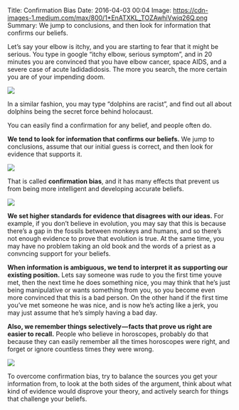 Title: Confirmation Bias
Date: 2016-04-03 00:04
Image: https://cdn-images-1.medium.com/max/800/1*EnATXKL_TOZAwhiVwiq26Q.png
Summary: We jump to conclusions, and then look for information that confirms our beliefs.

Let’s say your elbow is itchy, and you are starting to fear that it might be serious. You type in google “itchy elbow, serious symptom”, and in 20 minutes you are convinced that you have elbow cancer, space AIDS, and a severe case of acute ladidadidosis. The more you search, the more certain you are of your impending doom.

![](/images/rationality/confirmation-bias/confirmation-bias-1.png)

In a similar fashion, you may type “dolphins are racist”, and find out all about dolphins being the secret force behind holocaust.

You can easily find a confirmation for any belief, and people often do.

**We tend to look for information that confirms our beliefs.** We jump to conclusions, assume that our initial guess is correct, and then look for evidence that supports it.

![](/images/rationality/confirmation-bias/confirmation-bias-2.png)

That is called **confirmation bias**, and it has many effects that prevent us from being more intelligent and developing accurate beliefs.

![](/images/rationality/confirmation-bias/confirmation-bias-3.png)

**We set higher standards for evidence that disagrees with our ideas.** For example, if you don’t believe in evolution, you may say that this is because there’s a gap in the fossils between monkeys and humans, and so there’s not enough evidence to prove that evolution is true. At the same time, you may have no problem taking an old book and the words of a priest as a convncing support for your beliefs.

**When information is ambiguous, we tend to interpret it as supporting our existing position.** Lets say someone was rude to you the first time youve met, then the next time he does something nice, you may think that he’s just being manipulative or wants something from you, so you become even more convinced that this is a bad person. On the other hand if the first time you’ve met someone he was nice, and is now he’s acting like a jerk, you may just assume that he’s simply having a bad day.

**Also, we remember things selectively — facts that prove us right are easier to recall.** People who believe in horoscopes, probably do that because they can easily remember all the times horoscopes were right, and forget or ignore countless times they were wrong.

![](/images/rationality/confirmation-bias/confirmation-bias-4.png)

To overcome confirmation bias, try to balance the sources you get your information from, to look at the both sides of the argument, think about what kind of evidence would disprove your theory, and actively search for things that challenge your beliefs.
